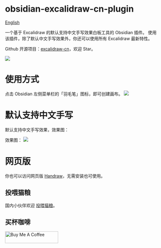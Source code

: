 # obsidian-excalidraw-cn-plugin
[English](README.md)

一个基于 Excalidraw 的默认支持中文手写效果白板工具的 Obsidian 插件。
使用该插件，除了默认中文手写效果外，你还可以使用所有 Excalidraw 最新特性。

Github 开源项目：[excalidraw-cn](https://github.com/korbinzhao/excalidraw-cn)，欢迎 Star。

![](https://img.alicdn.com/imgextra/i1/O1CN01INRlor1LQhMfkh4jx_!!6000000001294-0-tps-5100-2816.jpg)


# 使用方式
点击 Obsidian 左侧菜单栏的「羽毛笔」图标，即可创建画布。
![](https://img.alicdn.com/imgextra/i1/O1CN01Vh8ReW20qi6anwLzj_!!6000000006901-0-tps-2870-1628.jpg)

# 默认支持中文手写
默认支持中文手写效果，效果图：

效果图：
![](https://img.alicdn.com/imgextra/i2/O1CN01MyYugg1ORYxNptcan_!!6000000001702-0-tps-2866-1624.jpg)

# 网页版
你也可以访问网页版 [Handraw](https://handraw.top/)，无需安装也可使用。

## 投喂猫粮

国内小伙伴欢迎 <a href="https://afdian.net/a/wantian" target="_blank">投喂猫粮</a>。

## 买杯咖啡

<a href="https://www.buymeacoffee.com/korbinzhao" target="_blank"><img src="https://cdn.buymeacoffee.com/buttons/default-orange.png" alt="Buy Me A Coffee" height="39" width="175"></a>


